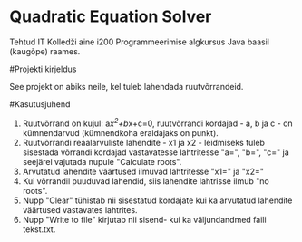 # Quadratic Equation Solver

Tehtud IT Kolledži aine i200 Programmeerimise algkursus Java baasil (kaugõpe) raames.

#Projekti kirjeldus

See projekt on abiks neile, kel tuleb lahendada ruutvõrrandeid. 


#Kasutusjuhend

1. Ruutvõrrand on kujul: a*x<sup>2</sup>+b*x+c=0, ruutvõrrandi kordajad - a, b ja c - on kümnendarvud (kümnendkoha eraldajaks on punkt).
2. Ruutvõrrandi reaalarvuliste lahendite - x1 ja x2 - leidmiseks tuleb sisestada võrrandi kordajad vastavatesse lahtritesse "a=", "b=", "c=" ja seejärel vajutada nupule "Calculate roots".
3. Arvutatud lahendite väärtused ilmuvad lahtritesse "x1=" ja "x2="
4. Kui võrrandil puuduvad lahendid, siis lahendite lahtrisse ilmub "no roots".
5. Nupp "Clear" tühistab nii sisestatud kordajate kui ka arvutatud lahendite väärtused vastavates lahtrites.
6. Nupp "Write to file" kirjutab nii sisend- kui ka väljundandmed faili tekst.txt.
